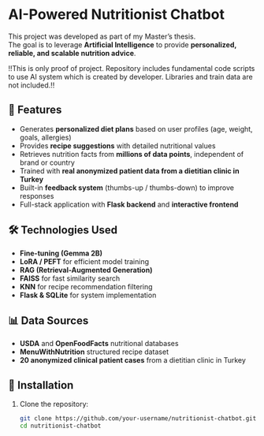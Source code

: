# AI-Powered Nutritionist Chatbot

This project was developed as part of my Master’s thesis.  
The goal is to leverage **Artificial Intelligence** to provide **personalized, reliable, and scalable nutrition advice**.  

!!This is only proof of project. Repository includes fundamental code scripts to use AI system which is created by developer. Libraries and train data are not included.!!

## 🎯 Features
- Generates **personalized diet plans** based on user profiles (age, weight, goals, allergies)  
- Provides **recipe suggestions** with detailed nutritional values  
- Retrieves nutrition facts from **millions of data points**, independent of brand or country  
- Trained with **real anonymized patient data from a dietitian clinic in Turkey**  
- Built-in **feedback system** (thumbs-up / thumbs-down) to improve responses  
- Full-stack application with **Flask backend** and **interactive frontend**  

## 🛠 Technologies Used
- **Fine-tuning (Gemma 2B)**  
- **LoRA / PEFT** for efficient model training  
- **RAG (Retrieval-Augmented Generation)**  
- **FAISS** for fast similarity search  
- **KNN** for recipe recommendation filtering  
- **Flask & SQLite** for system implementation  

## 📊 Data Sources
- **USDA** and **OpenFoodFacts** nutritional databases  
- **MenuWithNutrition** structured recipe dataset  
- **20 anonymized clinical patient cases** from a dietitian clinic in Turkey  

## 🚀 Installation
1. Clone the repository:  
   ```bash
   git clone https://github.com/your-username/nutritionist-chatbot.git
   cd nutritionist-chatbot
